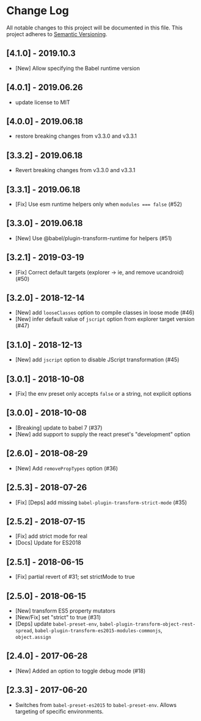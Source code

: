 # Change Log

All notable changes to this project will be documented in this file.
This project adheres to [Semantic Versioning](http://semver.org/).

## [4.1.0] - 2019.10.3
* [New] Allow specifying the Babel runtime version

## [4.0.1] - 2019.06.26
* update license to MIT

## [4.0.0] - 2019.06.18
* restore breaking changes from v3.3.0 and v3.3.1

## [3.3.2] - 2019.06.18
* Revert breaking changes from v3.3.0 and v3.3.1

## [3.3.1] - 2019.06.18
* [Fix] Use esm runtime helpers only when `modules === false` (#52)

## [3.3.0] - 2019.06.18
* [New] Use @babel/plugin-transform-runtime for helpers (#51)

## [3.2.1] - 2019-03-19
* [Fix] Correct default targets (explorer -> ie, and remove ucandroid) (#50)

## [3.2.0] - 2018-12-14
* [New] add `looseClasses` option to compile classes in loose mode (#46)
* [New] infer default value of `jscript` option from explorer target version (#47)

## [3.1.0] - 2018-12-13
* [New] add `jscript` option to disable JScript transformation (#45)

## [3.0.1] - 2018-10-08
* [Fix] the env preset only accepts `false` or a string, not explicit options

## [3.0.0] - 2018-10-08
* [Breaking] update to babel 7 (#37)
* [New] add support to supply the react preset's "development" option

## [2.6.0] - 2018-08-29
* [New] Add `removePropTypes` option (#36)

## [2.5.3] - 2018-07-26
* [Fix] [Deps] add missing `babel-plugin-transform-strict-mode` (#35)

## [2.5.2] - 2018-07-15
* [Fix] add strict mode for real
* [Docs] Update for ES2018

## [2.5.1] - 2018-06-15
* [Fix] partial revert of #31; set strictMode to true

## [2.5.0] - 2018-06-15
* [New] transform ES5 property mutators
* [New/Fix] set "strict" to true (#31)
* [Deps] update `babel-preset-env`, `babel-plugin-transform-object-rest-spread`, `babel-plugin-transform-es2015-modules-commonjs`, `object.assign`

## [2.4.0] - 2017-06-28
* [New] Added an option to toggle debug mode (#18)

## [2.3.3] - 2017-06-20

* Switches from `babel-preset-es2015` to `babel-preset-env`.
  Allows targeting of specific environments.
